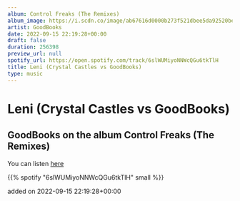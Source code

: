 ```yaml
---
album: Control Freaks (The Remixes)
album_image: https://i.scdn.co/image/ab67616d0000b273f521dbee5da92520be22d63b
artist: GoodBooks
date: 2022-09-15 22:19:28+00:00
draft: false
duration: 256398
preview_url: null
spotify_url: https://open.spotify.com/track/6slWUMiyoNNWcQGu6tkTlH
title: Leni (Crystal Castles vs GoodBooks)
type: music
---
```



# Leni (Crystal Castles vs GoodBooks)

## GoodBooks on the album Control Freaks (The Remixes)

You can listen [here](https://open.spotify.com/track/6slWUMiyoNNWcQGu6tkTlH)

{{% spotify "6slWUMiyoNNWcQGu6tkTlH" small %}}

added on 2022-09-15 22:19:28+00:00